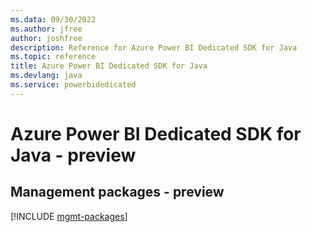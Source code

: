 ```yaml
---
ms.data: 09/30/2022
ms.author: jfree
author: joshfree
description: Reference for Azure Power BI Dedicated SDK for Java
ms.topic: reference
title: Azure Power BI Dedicated SDK for Java
ms.devlang: java
ms.service: powerbidedicated
---
```

# Azure Power BI Dedicated SDK for Java - preview

## Management packages - preview
[!INCLUDE [mgmt-packages](power-bi-dedicated-mgmt-index.md)]